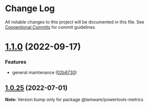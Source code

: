 # Change Log

All notable changes to this project will be documented in this file.
See [Conventional Commits](https://conventionalcommits.org) for commit guidelines.

# [1.1.0](https://github.com/oyed/lamware/compare/@lamware/powertools-metrics@1.0.25...@lamware/powertools-metrics@1.1.0) (2022-09-17)


### Features

* general maintenance ([02b8730](https://github.com/oyed/lamware/commit/02b8730fc776181b6be8c8950e17a186380d975e))





## [1.0.25](https://github.com/oyed/lamware/compare/@lamware/powertools-metrics@1.0.24...@lamware/powertools-metrics@1.0.25) (2022-07-01)

**Note:** Version bump only for package @lamware/powertools-metrics
